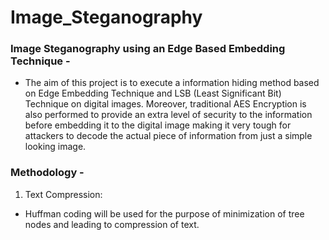 # Image_Steganography
### Image Steganography using an Edge Based Embedding Technique - 
* The aim of this project is to execute a information hiding method based on Edge Embedding Technique and LSB (Least Significant Bit) Technique on digital images. Moreover, traditional AES Encryption is also performed to provide an extra level of security to the information before embedding it to the digital image making it very tough for attackers to decode the actual piece of information from just a simple looking image.

### Methodology -
1. Text Compression:
* Huffman coding will be used for the purpose of minimization of tree nodes and leading to compression of text.
